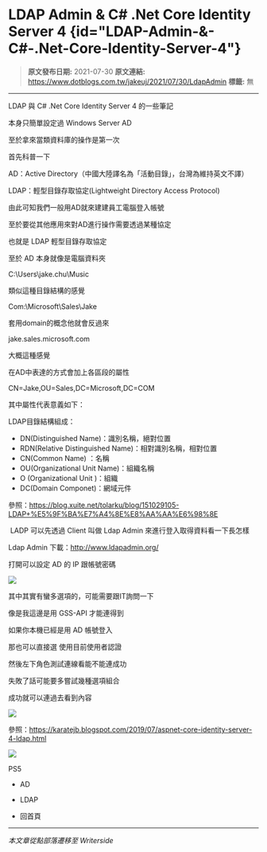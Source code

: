 # LDAP Admin &amp; C# .Net Core Identity Server 4 {id="LDAP-Admin-&amp;-C#-.Net-Core-Identity-Server-4"}

> **原文發布日期:** 2021-07-30
> **原文連結:** https://www.dotblogs.com.tw/jakeuj/2021/07/30/LdapAdmin
> **標籤:** 無

---

LDAP 與 C# .Net Core Identity Server 4 的一些筆記

本身只簡單設定過 Windows Server AD

至於拿來當類資料庫的操作是第一次

首先科普一下

AD：Active Directory（中國大陸譯名為「活動目錄」，台灣為維持英文不譯）

LDAP：輕型目錄存取協定(Lightweight Directory Access Protocol)

由此可知我們一般用AD就來建建員工電腦登入帳號

至於要從其他應用來對AD進行操作需要透過某種協定

也就是 LDAP 輕型目錄存取協定

至於 AD 本身就像是電腦資料夾

C:\Users\jake.chu\Music

類似這種目錄結構的感覺

Com:\Microsoft\Sales\Jake

套用domain的概念他就會反過來

jake.sales.microsoft.com

大概這種感覺

在AD中表達的方式會加上各區段的屬性

CN=Jake,OU=Sales,DC=Microsoft,DC=COM

其中屬性代表意義如下：

LDAP目錄結構組成：

* DN(Distinguished Name)：識別名稱，絕對位置
* RDN(Relative Distinguished Name)：相對識別名稱，相對位置
* CN(Common Name) ：名稱
* OU(Organizational Unit Name)：組織名稱
* O (Organizational Unit )：組織
* DC(Domain Componet)：網域元件

參照：https://blog.xuite.net/tolarku/blog/151029105-LDAP+%E5%9F%BA%E7%A4%8E%E8%AA%AA%E6%98%8E

 LADP 可以先透過 Client 叫做 Ldap Admin 來進行登入取得資料看一下長怎樣

Ldap Admin 下載：http://www.ldapadmin.org/

打開可以設定 AD 的 IP 跟帳號密碼

![](https://dotblogsfile.blob.core.windows.net/user/御星幻/ad5dae73-a042-4b43-8724-0952e0bdc08b/1627623432.png)

其中其實有蠻多選項的，可能需要跟IT詢問一下

像是我這邊是用 GSS-API 才能連得到

如果你本機已經是用 AD 帳號登入

那也可以直接選 使用目前使用者認證

然後左下角色測試連線看能不能連成功

失敗了話可能要多嘗試幾種選項組合

成功就可以連過去看到內容

![](https://dotblogsfile.blob.core.windows.net/user/御星幻/ad5dae73-a042-4b43-8724-0952e0bdc08b/1627623650.png)

參照：https://karatejb.blogspot.com/2019/07/aspnet-core-identity-server-4-ldap.html

![](https://card.psnprofiles.com/1/jakeuj.png)

PS5

* AD
* LDAP

* 回首頁

---

*本文章從點部落遷移至 Writerside*
